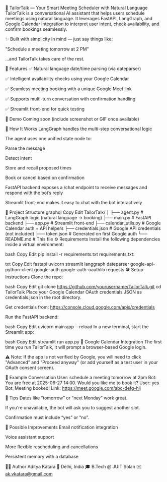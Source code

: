 🧵 TailorTalk — Your Smart Meeting Scheduler with Natural Language
TailorTalk is a conversational AI assistant that helps users schedule meetings using natural language. It leverages FastAPI, LangGraph, and Google Calendar integration to interpret user intent, check availability, and confirm bookings seamlessly.

✨ Built with simplicity in mind — just say things like:

"Schedule a meeting tomorrow at 2 PM"

…and TailorTalk takes care of the rest.

🚀 Features
✅ Natural language date/time parsing (via dateparser)

✅ Intelligent availability checks using your Google Calendar

✅ Seamless meeting booking with a unique Google Meet link

✅ Supports multi-turn conversation with confirmation handling

✅ Streamlit front-end for quick testing

📸 Demo
Coming soon (include screenshot or GIF once available)

🧠 How It Works
LangGraph handles the multi-step conversational logic

The agent uses one unified state node to:

Parse the message

Detect intent

Store and recall proposed times

Book or cancel based on confirmation

FastAPI backend exposes a /chat endpoint to receive messages and respond with the bot’s reply

Streamlit front-end makes it easy to chat with the bot interactively

📁 Project Structure
graphql
Copy
Edit
TailorTalk/
│
├── agent.py               # LangGraph logic (natural language → booking)
├── main.py                # FastAPI backend
├── app.py                 # Streamlit front-end
├── calendar_utils.py      # Google Calendar auth + API helpers
├── credentials.json       # Google API credentials (not included)
├── token.json             # Generated on first Google auth
└── README.md              # This file
⚙️ Requirements
Install the following dependencies inside a virtual environment:

bash
Copy
Edit
pip install -r requirements.txt
requirements.txt:

txt
Copy
Edit
fastapi
uvicorn
streamlit
langgraph
dateparser
google-api-python-client
google-auth
google-auth-oauthlib
requests
🛠️ Setup Instructions
Clone the repo:

bash
Copy
Edit
git clone https://github.com/yourusername/TailorTalk.git
cd TailorTalk
Place your Google Calendar OAuth credentials JSON as credentials.json in the root directory.

Get credentials from: https://console.cloud.google.com/apis/credentials

Run the FastAPI backend:

bash
Copy
Edit
uvicorn main:app --reload
In a new terminal, start the Streamlit app:

bash
Copy
Edit
streamlit run app.py
🔐 Google Calendar Integration
The first time you run TailorTalk, it will prompt a browser-based Google login.

⚠️ Note: If the app is not verified by Google, you will need to click "Advanced" and "Proceed anyway" (or add yourself as a test user in your OAuth consent screen).

💬 Example Conversation
User: schedule a meeting tomorrow at 2pm
Bot: You are free at 2025-06-27 14:00. Would you like me to book it?
User: yes
Bot: Meeting booked! Link: https://meet.google.com/abc-defg-hij

📌 Tips
Dates like “tomorrow” or “next Monday” work great.

If you're unavailable, the bot will ask you to suggest another slot.

Confirmation must include “yes” or “no”.

🧩 Possible Improvements
Email notification integration

Voice assistant support

More flexible rescheduling and cancellations

Persistent memory with a database

🧑‍💻 Author
Aditya Katara
📍 Delhi, India
🎓 B.Tech @ JUIT Solan
✉️ ak.vkatara@gmail.com
